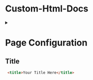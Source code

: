 # Custom-Html-Docs
<details closed>
 
<summary><h1>Page Configuration</h1</summary>
 
 ## Title
 
```html
 <title>Your Title Here</title>
```

</details>
